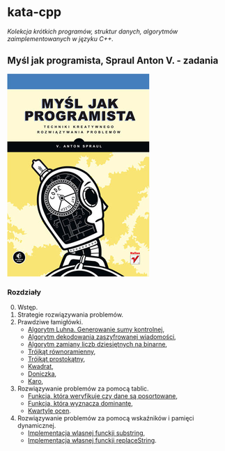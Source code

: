 # kata-cpp

_Kolekcja krótkich programów, struktur danych, algorytmów zaimplementowanych w języku C++._

Myśl jak programista, Spraul Anton V. - zadania
--------------------------------------------------------
![think like a programmer](./think-like-a-programmer/book/think-like-a-programmer.jpg)

### Rozdziały

00. Wstęp.
01. Strategie rozwiązywania problemów.
02. Prawdziwe łamigłówki.
    + [Algorytm Luhna. Generowanie sumy kontrolnej](./think-like-a-programmer/r02/algorytm-luhna.cpp),
    + [Algorytm dekodowania zaszyfrowanej wiadomości](./think-like-a-programmer/r02/dekodowanie-wiadomosci.cpp),
    + [Algorytm zamiany liczb dziesiętnych na binarne](./think-like-a-programmer/r02/dziesietne-na-binarne.cpp),
    + [Trójkąt równoramienny](./think-like-a-programmer/r02/rysunek1.cpp),
    + [Trójkąt prostokątny](./think-like-a-programmer/r02/rysunek2.cpp),
    + [Kwadrat](./think-like-a-programmer/r02/rysunek3.cpp),
    + [Doniczka](./think-like-a-programmer/r02/rysunek4.cpp),
    + [Karo](./think-like-a-programmer/r02/rysunek5.cpp),
03. Rozwiązywanie problemów za pomocą tablic.
    + [Funkcja, która weryfikuje czy dane są posortowane](./think-like-a-programmer/r03/czyDaneSaPosortowane.cpp),
    + [Funkcja, która wyznacza dominantę](./think-like-a-programmer/r03/dominanta.cpp),
    + [Kwartyle ocen](./think-like-a-programmer/r03/studenciSortowanie.cpp).
04. Rozwiązywanie problemów za pomocą wskaźników i pamięci dynamicznej.
    + [Implementacja wlasnej funckji substring](./think-like-a-programmer/r04/substring.cpp),
    + [Implementacja własnej funckji replaceString](./think-like-a-programmer/r04/replaceString.cpp).
